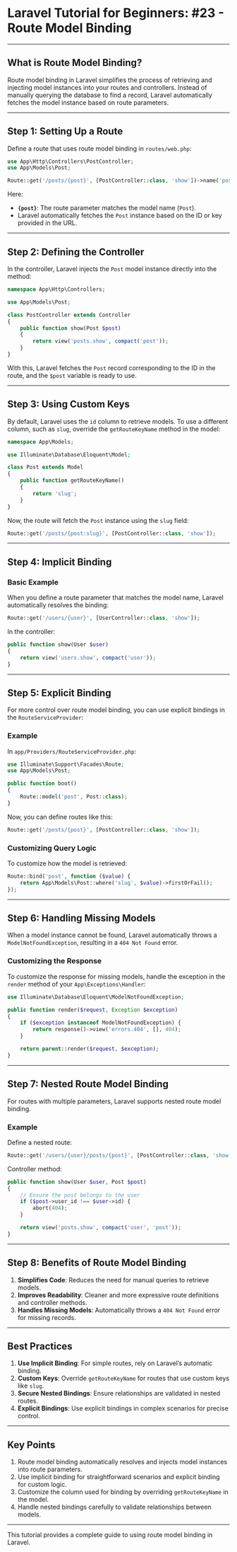 
# Laravel Tutorial for Beginners: #23 - Route Model Binding

---

## **What is Route Model Binding?**
Route model binding in Laravel simplifies the process of retrieving and injecting model instances into your routes and controllers. Instead of manually querying the database to find a record, Laravel automatically fetches the model instance based on route parameters.

---

## **Step 1: Setting Up a Route**

Define a route that uses route model binding in `routes/web.php`:
```php
use App\Http\Controllers\PostController;
use App\Models\Post;

Route::get('/posts/{post}', [PostController::class, 'show'])->name('posts.show');
```

Here:
- **`{post}`**: The route parameter matches the model name (`Post`).
- Laravel automatically fetches the `Post` instance based on the ID or key provided in the URL.

---

## **Step 2: Defining the Controller**

In the controller, Laravel injects the `Post` model instance directly into the method:
```php
namespace App\Http\Controllers;

use App\Models\Post;

class PostController extends Controller
{
    public function show(Post $post)
    {
        return view('posts.show', compact('post'));
    }
}
```

With this, Laravel fetches the `Post` record corresponding to the ID in the route, and the `$post` variable is ready to use.

---

## **Step 3: Using Custom Keys**

By default, Laravel uses the `id` column to retrieve models. To use a different column, such as `slug`, override the `getRouteKeyName` method in the model:
```php
namespace App\Models;

use Illuminate\Database\Eloquent\Model;

class Post extends Model
{
    public function getRouteKeyName()
    {
        return 'slug';
    }
}
```

Now, the route will fetch the `Post` instance using the `slug` field:
```php
Route::get('/posts/{post:slug}', [PostController::class, 'show']);
```

---

## **Step 4: Implicit Binding**

### **Basic Example**
When you define a route parameter that matches the model name, Laravel automatically resolves the binding:
```php
Route::get('/users/{user}', [UserController::class, 'show']);
```

In the controller:
```php
public function show(User $user)
{
    return view('users.show', compact('user'));
}
```

---

## **Step 5: Explicit Binding**

For more control over route model binding, you can use explicit bindings in the `RouteServiceProvider`:

### **Example**
In `app/Providers/RouteServiceProvider.php`:
```php
use Illuminate\Support\Facades\Route;
use App\Models\Post;

public function boot()
{
    Route::model('post', Post::class);
}
```

Now, you can define routes like this:
```php
Route::get('/posts/{post}', [PostController::class, 'show']);
```

### **Customizing Query Logic**
To customize how the model is retrieved:
```php
Route::bind('post', function ($value) {
    return App\Models\Post::where('slug', $value)->firstOrFail();
});
```

---

## **Step 6: Handling Missing Models**

When a model instance cannot be found, Laravel automatically throws a `ModelNotFoundException`, resulting in a `404 Not Found` error.

### **Customizing the Response**
To customize the response for missing models, handle the exception in the `render` method of your `App\Exceptions\Handler`:
```php
use Illuminate\Database\Eloquent\ModelNotFoundException;

public function render($request, Exception $exception)
{
    if ($exception instanceof ModelNotFoundException) {
        return response()->view('errors.404', [], 404);
    }

    return parent::render($request, $exception);
}
```

---

## **Step 7: Nested Route Model Binding**

For routes with multiple parameters, Laravel supports nested route model binding.

### **Example**
Define a nested route:
```php
Route::get('/users/{user}/posts/{post}', [PostController::class, 'show']);
```

Controller method:
```php
public function show(User $user, Post $post)
{
    // Ensure the post belongs to the user
    if ($post->user_id !== $user->id) {
        abort(404);
    }

    return view('posts.show', compact('user', 'post'));
}
```

---

## **Step 8: Benefits of Route Model Binding**

1. **Simplifies Code**: Reduces the need for manual queries to retrieve models.
2. **Improves Readability**: Cleaner and more expressive route definitions and controller methods.
3. **Handles Missing Models**: Automatically throws a `404 Not Found` error for missing records.

---

## **Best Practices**

1. **Use Implicit Binding**: For simple routes, rely on Laravel’s automatic binding.
2. **Custom Keys**: Override `getRouteKeyName` for routes that use custom keys like `slug`.
3. **Secure Nested Bindings**: Ensure relationships are validated in nested routes.
4. **Explicit Bindings**: Use explicit bindings in complex scenarios for precise control.

---

## **Key Points**

1. Route model binding automatically resolves and injects model instances into route parameters.
2. Use implicit binding for straightforward scenarios and explicit binding for custom logic.
3. Customize the column used for binding by overriding `getRouteKeyName` in the model.
4. Handle nested bindings carefully to validate relationships between models.

---

This tutorial provides a complete guide to using route model binding in Laravel.
